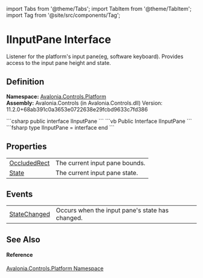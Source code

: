 import Tabs from '@theme/Tabs'; 
import TabItem from '@theme/TabItem'; 
import Tag from '@site/src/components/Tag'; 

# IInputPane Interface


Listener for the platform's input pane(eg, software keyboard). Provides access to the input pane height and state.



## Definition
**Namespace:** <a href="N_Avalonia_Controls_Platform">Avalonia.Controls.Platform</a>  
**Assembly:** Avalonia.Controls (in Avalonia.Controls.dll) Version: 11.2.0+68ab391c0a3653e0722638e29fcbd9633c7fd386

<Tabs groupId="api-code-preview">
<TabItem value="csharp" label="C#">
```csharp
public interface IInputPane
```
</TabItem>
<TabItem value="vb" label="VB">
```vb
Public Interface IInputPane
```
</TabItem>
<TabItem value="fsharp" label="F#">
```fsharp
type IInputPane = interface end
```
</TabItem>
</Tabs>



## Properties
<table>
<tr>
<td><a href="P_Avalonia_Controls_Platform_IInputPane_OccludedRect">OccludedRect</a></td>
<td>The current input pane bounds.</td>
</tr>
<tr>
<td><a href="P_Avalonia_Controls_Platform_IInputPane_State">State</a></td>
<td>The current input pane state.</td>
</tr>
</table>

## Events
<table>
<tr>
<td><a href="E_Avalonia_Controls_Platform_IInputPane_StateChanged">StateChanged</a></td>
<td>Occurs when the input pane's state has changed.</td>
</tr>
</table>

## See Also


#### Reference
<a href="N_Avalonia_Controls_Platform">Avalonia.Controls.Platform Namespace</a>  
